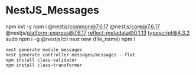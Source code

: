 # NestJS_Messages

npm init -y
npm i @nestjs/common@7.6.17 @nestjs/core@7.6.17 @nestjs/platform-express@7.6.17 reflect-metadata@0.1.13 typescript@4.3.2
    sudo npm i -g @nestjs/cli
    nest new (file_name)
    npm i

    nest generate module messages
    nest generate controller messages/messages --flat
    npm install class-validator
    npm install class-transformer